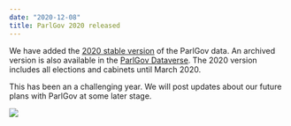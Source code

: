 ```yaml
---
date: "2020-12-08"
title: ParlGov 2020 released
---
```


We have added the [2020 stable version](http://www.parlgov.org/documentation/changelog/#2020) of the ParlGov data. An archived version is also available in the [ParlGov Dataverse](https://doi.org/10.7910/DVN/Q6CVHX, ). The 2020 version includes all elections and cabinets until March 2020.

This has been an a challenging year. We will post updates about our future plans with ParlGov at some later stage.


![](/images/parliament-netherlands.jpg)

